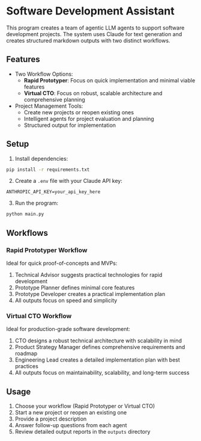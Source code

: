 # Software Development Assistant

This program creates a team of agentic LLM agents to support software development projects. The system uses Claude for text generation and creates structured markdown outputs with two distinct workflows.

## Features

- Two Workflow Options:
  - **Rapid Prototyper**: Focus on quick implementation and minimal viable features
  - **Virtual CTO**: Focus on robust, scalable architecture and comprehensive planning
- Project Management Tools:
  - Create new projects or reopen existing ones
  - Intelligent agents for project evaluation and planning
  - Structured output for implementation

## Setup

1. Install dependencies:
```bash
pip install -r requirements.txt
```

2. Create a `.env` file with your Claude API key:
```
ANTHROPIC_API_KEY=your_api_key_here
```

3. Run the program:
```bash
python main.py
```

## Workflows

### Rapid Prototyper Workflow

Ideal for quick proof-of-concepts and MVPs:

1. Technical Advisor suggests practical technologies for rapid development
2. Prototype Planner defines minimal core features
3. Prototype Developer creates a practical implementation plan
4. All outputs focus on speed and simplicity

### Virtual CTO Workflow

Ideal for production-grade software development:

1. CTO designs a robust technical architecture with scalability in mind
2. Product Strategy Manager defines comprehensive requirements and roadmap
3. Engineering Lead creates a detailed implementation plan with best practices
4. All outputs focus on maintainability, scalability, and long-term success

## Usage

1. Choose your workflow (Rapid Prototyper or Virtual CTO)
2. Start a new project or reopen an existing one
3. Provide a project description
4. Answer follow-up questions from each agent
5. Review detailed output reports in the `outputs` directory 